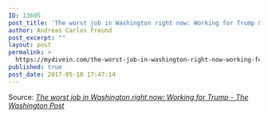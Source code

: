 ```yaml
---
ID: 13695
post_title: 'The worst job in Washington right now: Working for Trump &#8211; The Washington Post'
author: Andreas Carlos Freund
post_excerpt: ""
layout: post
permalink: >
  https://mydivein.com/the-worst-job-in-washington-right-now-working-for-trump-the-washington-post/
published: true
post_date: 2017-05-18 17:47:14
---
```

Source: <em><a href="https://www.washingtonpost.com/politics/the-worst-job-in-washington-right-now-working-for-trump/2017/05/17/a3d9ec00-3b17-11e7-a058-ddbb23c75d82_story.html?hpid=hp_hp-top-table-main_whitehouse-xx-pm-1%3Ahomepage%2Fstory&amp;utm_term=.aa9221edeef6">The worst job in Washington right now: Working for Trump - The Washington Post</a></em>